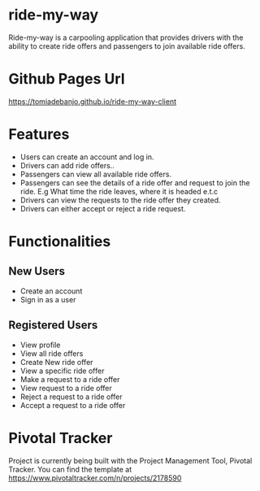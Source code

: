 # ride-my-way

Ride-my-way is a carpooling application that provides drivers with the ability to create ride offers and passengers to join available ride offers.

# Github Pages Url

https://tomiadebanjo.github.io/ride-my-way-client

# Features

- Users can create an account and log in.
- Drivers can add ride offers..
- Passengers can view all available ride offers.
- Passengers can see the details of a ride offer and request to join the ride. E.g What time the ride leaves, where it is headed e.t.c
- Drivers can view the requests to the ride offer they created.
- Drivers can either accept or reject a ride request.

# Functionalities

## New Users

- Create an account
- Sign in as a user

## Registered Users

- View profile
- View all ride offers
- Create New ride offer
- View a specific ride offer
- Make a request to a ride offer
- View request to a ride offer
- Reject a request to a ride offer
- Accept a request to a ride offer

# Pivotal Tracker

Project is currently being built with the Project Management Tool, Pivotal Tracker. You can find the template at
https://www.pivotaltracker.com/n/projects/2178590